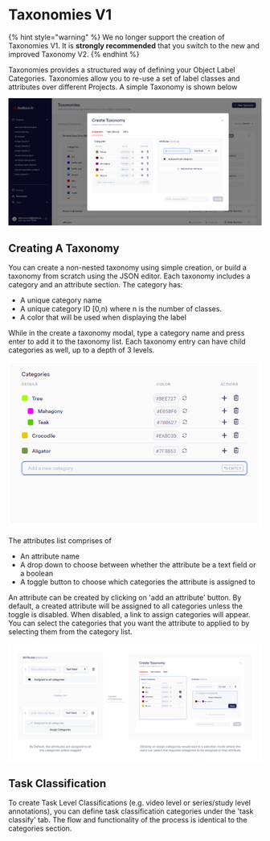 # Taxonomies V1

{% hint style="warning" %}
We no longer support the creation of Taxonomies V1. It is **strongly recommended** that you switch to the new and improved Taxonomy V2.
{% endhint %}

Taxonomies provides a structured way of defining your Object Label Categories. Taxonomies allow you to re-use a set of label classes and attributes over different Projects. A simple Taxonomy is shown below

![](<../../.gitbook/assets/image 440.png>)

## **Creating A Taxonomy**

You can create a non-nested taxonomy using simple creation, or build a taxonomy from scratch using the JSON editor. Each taxonomy includes a category and an attribute section. The category has:

* A unique category name
* A unique category ID \[0,n) where n is the number of classes.
* A color that will be used when displaying the label

While in the create a taxonomy modal, type a category name and press enter to add it to the taxonomy list. Each taxonomy entry can have child categories as well, up to a depth of 3 levels.

![](<../../.gitbook/assets/image 501.png>)

The attributes list comprises of

* An attribute name
* A drop down to choose between whether the attribute be a text field or a boolean&#x20;
* A toggle button to choose which categories the attribute is assigned to

An attribute can be created by clicking on 'add an attribute' button. By default, a created attribute will be assigned to all categories unless the toggle is disabled. When disabled, a link to assign categories will appear. You can select the categories that you want the attribute to applied to by selecting them from the category list.

![](<../../.gitbook/assets/Group 28362 (1).png>)

## Task Classification

To create Task Level Classifications (e.g. video level or series/study level annotations), you can define task classification categories under the 'task classify' tab. The flow and functionality of the process is identical to the categories section.
